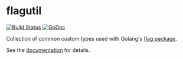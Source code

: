 flagutil
========

[![Build Status](https://travis-ci.org/vrischmann/flagutil.svg?branch=master)](https://travis-ci.org/vrischmann/flagutil)
[![GoDoc](https://godoc.org/github.com/vrischmann/flagutil?status.svg)](https://godoc.org/github.com/vrischmann/flagutil)

Collection of common custom types used with Golang's [flag package](http://golang.org/pkg/flag/).

See the [documentation](https://godoc.org/github.com/vrischmann/flagutil) for details.
